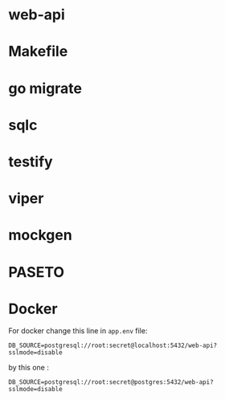 # web-api

# Makefile 

# go migrate 

# sqlc 

# testify 

# viper

# mockgen

# PASETO 

# Docker 

For docker change this line in `app.env` file: 

```
DB_SOURCE=postgresql://root:secret@localhost:5432/web-api?sslmode=disable
```

by this one : 

```
DB_SOURCE=postgresql://root:secret@postgres:5432/web-api?sslmode=disable
```